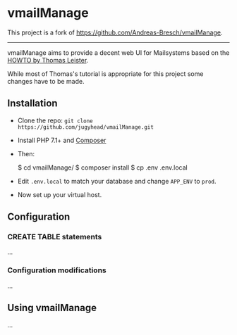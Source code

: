 # vmailManage

This project is a fork of https://github.com/Andreas-Bresch/vmailManage.

---

vmailManage aims to provide a decent web UI for Mailsystems based on the [HOWTO by Thomas Leister](https://thomas-leister.de/mailserver-debian-buster/).

While most of Thomas's tutorial is appropriate for this project some changes have to be made.

## Installation

* Clone the repo:
    `git clone https://github.com/jugyhead/vmailManage.git`
* Install PHP 7.1+ and [Composer](https://getcomposer.org/download/)
* Then:


    $ cd vmailManage/
    $ composer install
    $ cp .env .env.local

* Edit `.env.local` to match your database and change `APP_ENV` to `prod`.
* Now set up your virtual host.

## Configuration

### CREATE TABLE statements

...

### Configuration modifications

...

## Using vmailManage

...
